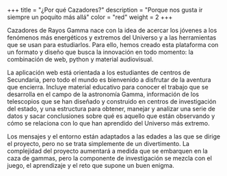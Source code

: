 +++
title = "¿Por qué Cazadores?"
description = "Porque nos gusta ir siempre un poquito más allá"
color = "red"
weight = 2
+++

Cazadores de Rayos Gamma nace con la idea de acercar los jóvenes a los fenómenos más energéticos y extremos del Universo y a las herramientas que se usan para estudiarlos. Para ello, hemos creado esta plataforma con un formato y diseño que busca la innovación en todo momento: la combinación de web, python y material audiovisual.

La aplicación web está orientada a los estudiantes de centros de Secundaria, pero todo el mundo es bienvenido a disfrutar de la aventura que encierra. Incluye material educativo para conocer el trabajo que se desarrolla en el campo de la astronomía Gamma, información de los telescopios que se han diseñado y construido en centros de investigación del estado, y una estructura para obtener, manejar y analizar una serie de datos y sacar conclusiones sobre qué es aquello que están observando y cómo se relaciona con lo que han aprendido del Universo más extremo.

Los mensajes y el entorno están adaptados a las edades a las que se dirige el proyecto, pero no se trata simplemente de un divertimento. La complejidad del proyecto aumentará a medida que se embarquen en la caza de gammas, pero la componente de investigación se mezcla con el juego, el aprendizaje y el reto que supone un buen enigma.
